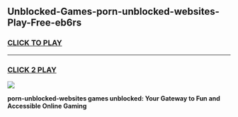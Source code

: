 
## Unblocked-Games-porn-unblocked-websites-Play-Free-eb6rs
<h3>
<a href="https://premium76.site?title=porn-unblocked-websites&ref=23A">CLICK TO PLAY</a></h3>
<hr>

<h3>
<a href="https://premium76.site?title=porn-unblocked-websites&ref=23A">CLICK 2 PLAY</a>
  
</h3>

<a href="https://premium76.site?title=porn-unblocked-websites&ref=23A"><img src="https://clearcache.store/games.png"></a>


**porn-unblocked-websites games unblocked: Your Gateway to Fun and Accessible Online Gaming**
